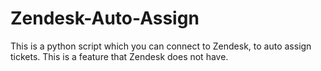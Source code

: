 # Zendesk-Auto-Assign
This is a python script which you can connect to Zendesk, to auto assign tickets. This is a feature that Zendesk does not have.
